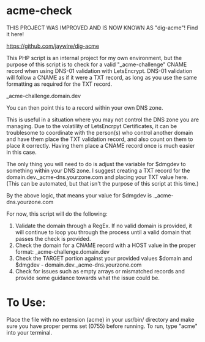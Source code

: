 # acme-check

THIS PROJECT WAS IMPROVED AND IS NOW KNOWN AS "dig-acme"! Find it here!

https://github.com/jaywire/dig-acme


This PHP script is an internal project for my own environment, but the purpose of this script is to check for a valid "_acme-challenge" CNAME record when using DNS-01 validation with LetsEncrypt. DNS-01 validation will follow a CNAME as if it were a TXT record, as long as you use the same formatting as required for the TXT record. 

_acme-challenge.domain.dev

You can then point this to a record within your own DNS zone. 

This is useful in a situation where you may not control the DNS zone you are managing. Due to the volatility of LetsEncrpyt Certificates, it can be troublesome to coordinate with the person(s) who control another domain and have them place the TXT validation record, and also count on them to place it correctly. Having them place a CNAME record once is much easier in this case. 

The only thing you will need to do is adjust the variable for $dmgdev to something within your DNS zone. I suggest creating a TXT record for the domain.dev._acme-dns.yourzone.com and placing your TXT value here. (This can be automated, but that isn't the purpose of this script at this time.)

By the above logic, that means your value for $dmgdev is ._acme-dns.yourzone.com


For now, this script will do the following:

1. Validate the domain through a RegEx. If no valid domain is provided, it will continue to loop you through the process until a valid domain that passes the check is provided.
2. Check the domain for a CNAME record with a HOST value in the proper format: _acme-challenge.domain.dev
3. Check the TARGET portion against your provided values $domain and $dmgdev - domain.dev._acme-dns.yourzone.com
4. Check for issues such as empty arrays or mismatched records and provide some guidance towards what the issue could be. 


# To Use:

Place the file with no extension (acme) in your usr/bin/ directory and make sure you have proper perms set (0755) before running. To run, type "acme" into your terminal. 


